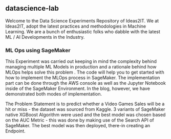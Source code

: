 ## datascience-lab

Welcome to the Data Science Experiments Repository of Ideas2IT. We at Ideas2IT, adopt the latest practices and methodologies in Machine Learning. We are a bunch of enthusiastic folks who dabble with the latest ML / AI Developments in the Industry.




### ML Ops using SageMaker

This Experiment was carried out keeping in mind the complexity behind managing multiple ML Models in production and a rationale behind how MLOps helps solve this problem . The code will help you to get started with how to implement the MLOps process in SageMaker. The implementation part  can be done through the AWS console as well as the Jupyter Notebook inside of the SageMaker Environment. In the blog, however, we have demonstrated both modes of implementation.


The Problem Statement is to predict whether a Video Games Sales will be a hit or miss - the dataset was sourced from Kaggle. 3 variants of SageMaker native XGBoost Algorithm were used and the best model was chosen based on the AUC Metric - this was done by making use of the Search API of SageMaker. The best model was then deployed, there-in creating an Endpoint.


